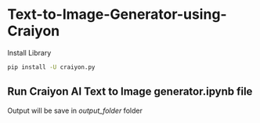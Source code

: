 # Text-to-Image-Generator-using-Craiyon

Install Library

```sh
pip install -U craiyon.py
```

## Run **Craiyon AI Text to Image generator.ipynb** file

Output will be save in *output_folder* folder
